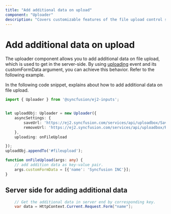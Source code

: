 ```yaml
---
title: "Add additional data on upload"
component: "Uploader"
description: "Covers customizable features of the file upload control such as a preview image, invisible upload, progress bar, sort the file list and more."
---
```


# Add additional data on upload

The uploader component allows you to add additional data on file upload, which is used to get in the server-side.
By using [uploading](../../api/uploader/#uploading) event and its customFormData argument, you can achieve this behavior. Refer to the following example.

In the following code snippet, explains about how to add additional data on file upload.

```typescript
import { Uploader } from '@syncfusion/ej2-inputs';


let uploadObj: Uploader = new Uploader({
    asyncSettings: {
        saveUrl: 'https://ej2.syncfusion.com/services/api/uploadbox/Save',
        removeUrl: 'https://ej2.syncfusion.com/services/api/uploadbox/Remove'
    },
    uploading: onFileUpload

});
uploadObj.appendTo('#fileupload');

function onFileUpload(args: any) {
    // add addition data as key-value pair.
    args.customFormData = [{'name': 'Syncfusion INC'}];
}
```

## Server side for adding additional data

```csharp
    // Get the additional data in server end by corresponding key.
    var data = HttpContext.Current.Request.Form["name"];
```